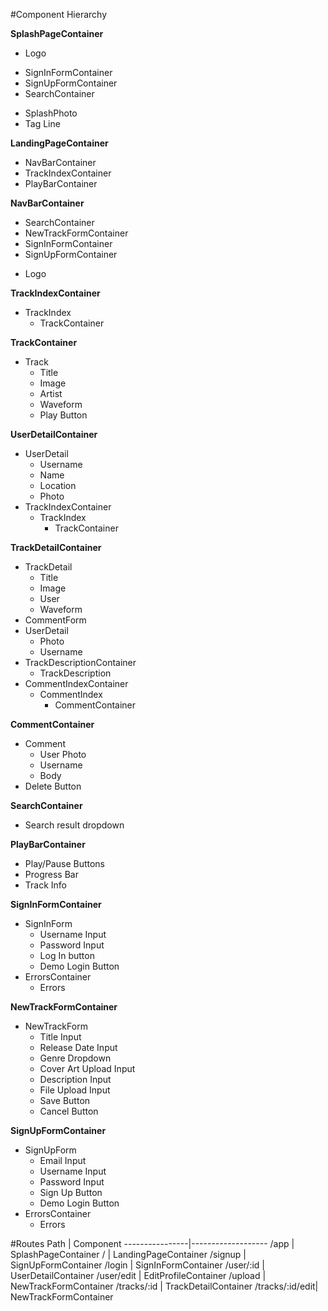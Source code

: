 #Component Hierarchy

**SplashPageContainer**
- Logo
* SignInFormContainer
* SignUpFormContainer
* SearchContainer
- SplashPhoto
- Tag Line

**LandingPageContainer**
* NavBarContainer
* TrackIndexContainer
* PlayBarContainer

**NavBarContainer**
* SearchContainer
* NewTrackFormContainer
* SignInFormContainer
* SignUpFormContainer
- Logo

**TrackIndexContainer**
+ TrackIndex
  + TrackContainer

**TrackContainer**
+ Track
  - Title
  - Image
  - Artist
  - Waveform
  - Play Button

**UserDetailContainer**
+ UserDetail
  - Username
  - Name
  - Location
  - Photo
+ TrackIndexContainer
  + TrackIndex
    + TrackContainer

**TrackDetailContainer**
+ TrackDetail
  - Title
  - Image
  - User
  - Waveform
+ CommentForm
+ UserDetail
  - Photo
  - Username
+ TrackDescriptionContainer
  + TrackDescription
+ CommentIndexContainer
  + CommentIndex
    + CommentContainer

**CommentContainer**
+ Comment
  - User Photo
  - Username
  - Body
+ Delete Button

**SearchContainer**
- Search result dropdown

**PlayBarContainer**
- Play/Pause Buttons
- Progress Bar
- Track Info

**SignInFormContainer**
* SignInForm
  - Username Input
  - Password Input
  - Log In button
  - Demo Login Button
* ErrorsContainer
  * Errors

**NewTrackFormContainer**
* NewTrackForm
  - Title Input
  - Release Date Input
  - Genre Dropdown
  - Cover Art Upload Input
  - Description Input
  - File Upload Input
  - Save Button
  - Cancel Button

**SignUpFormContainer**
* SignUpForm
  - Email Input
  - Username Input
  - Password Input
  - Sign Up Button
  - Demo Login Button
* ErrorsContainer
  * Errors

#Routes
Path            | Component
----------------|-------------------
/app            | SplashPageContainer
/               | LandingPageContainer
/signup         | SignUpFormContainer
/login          | SignInFormContainer
/user/:id       | UserDetailContainer
/user/edit      | EditProfileContainer
/upload         | NewTrackFormContainer
/tracks/:id     | TrackDetailContainer
/tracks/:id/edit| NewTrackFormContainer
